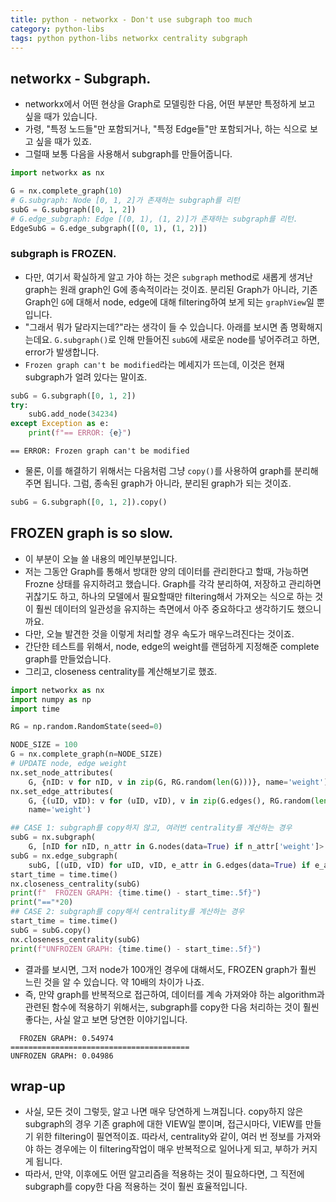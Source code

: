 ```yaml
---
title: python - networkx - Don't use subgraph too much 
category: python-libs
tags: python python-libs networkx centrality subgraph 
---
```



## networkx - Subgraph. 

- networkx에서 어떤 현상을 Graph로 모델링한 다음, 어떤 부분만 특정하게 보고 싶을 때가 있습니다.
- 가령, "특정 노드들"만 포함되거나, "특정 Edge들"만 포함되거나, 하는 식으로 보고 싶을 때가 있죠. 
- 그럴때 보통 다음을 사용해서 subgraph를 만들어줍니다. 

```python
import networkx as nx

G = nx.complete_graph(10)
# G.subgraph: Node [0, 1, 2]가 존재하는 subgraph를 리턴 
subG = G.subgraph([0, 1, 2])
# G.edge_subgraph: Edge [(0, 1), (1, 2)]가 존재하는 subgraph를 리턴. 
EdgeSubG = G.edge_subgraph([(0, 1), (1, 2)])
```

### subgraph is FROZEN.

- 다만, 여기서 확실하게 알고 가야 하는 것은 `subgraph` method로 새롭게 생겨난 graph는 원래 graph인 G에 종속적이라는 것이죠. 분리된 Graph가 아니라, 기존 Graph인 `G`에 대해서 node, edge에 대해 filtering하여 보게 되는 `graphView`일 뿐입니다. 
- "그래서 뭐가 달라지는데?"라는 생각이 들 수 있습니다. 아래를 보시면 좀 명확해지는데요. `G.subgraph()`로 인해 만들어진 `subG`에 새로운 node를 넣어주려고 하면, error가 발생합니다. 
- `Frozen graph can't be modified`라는 메세지가 뜨는데, 이것은 현재 subgraph가 얼려 있다는 말이죠. 

```python 
subG = G.subgraph([0, 1, 2])
try: 
    subG.add_node(34234)
except Exception as e:
    print(f"== ERROR: {e}")
```
```
== ERROR: Frozen graph can't be modified
```

- 물론, 이를 해결하기 위해서는 다음처럼 그냥 `copy()`를 사용하여 graph를 분리해주면 됩니다. 그럼, 종속된 graph가 아니라, 분리된 graph가 되는 것이죠. 

```python
subG = G.subgraph([0, 1, 2]).copy()
```

## FROZEN graph is so slow. 

- 이 부분이 오늘 쓸 내용의 메인부분입니다. 
- 저는 그동안 Graph를 통해서 방대한 양의 데이터를 관리한다고 할때, 가능하면 Frozne 상태를 유지하려고 했습니다. Graph를 각각 분리하여, 저장하고 관리하면 귀찮기도 하고, 하나의 모델에서 필요할때만 filtering해서 가져오는 식으로 하는 것이 훨씬 데이터의 일관성을 유지하는 측면에서 아주 중요하다고 생각하기도 했으니까요. 
- 다만, 오늘 발견한 것을 이렇게 처리할 경우 속도가 매우느려진다는 것이죠. 
- 간단한 테스트를 위해서, node, edge의 weight를 랜덤하게 지정해준 complete graph를 만들었습니다.
- 그리고, closeness centrality를 계산해보기로 했죠.

```python
import networkx as nx
import numpy as np 
import time 

RG = np.random.RandomState(seed=0)

NODE_SIZE = 100
G = nx.complete_graph(n=NODE_SIZE)
# UPDATE node, edge weight 
nx.set_node_attributes(
    G, {nID: v for nID, v in zip(G, RG.random(len(G)))}, name='weight')
nx.set_edge_attributes(
    G, {(uID, vID): v for (uID, vID), v in zip(G.edges(), RG.random(len(G.edges())))}, 
    name='weight')

## CASE 1: subgraph를 copy하지 않고, 여러번 centrality를 계산하는 경우 
subG = nx.subgraph(
    G, [nID for nID, n_attr in G.nodes(data=True) if n_attr['weight']> 0.5])
subG = nx.edge_subgraph(
    subG, [(uID, vID) for uID, vID, e_attr in G.edges(data=True) if e_attr['weight']> 0.5])
start_time = time.time()
nx.closeness_centrality(subG)
print(f"  FROZEN GRAPH: {time.time() - start_time:.5f}")
print("=="*20)
## CASE 2: subgraph를 copy해서 centrality를 계산하는 경우 
start_time = time.time()
subG = subG.copy()
nx.closeness_centrality(subG)
print(f"UNFROZEN GRAPH: {time.time() - start_time:.5f}")
```

- 결과를 보시면, 그저 node가 100개인 경우에 대해서도, FROZEN graph가 훨씬 느린 것을 알 수 있습니다. 약 10배의 차이가 나죠. 
- 즉, 만약 graph를 반복적으로 접근하여, 데이터를 계속 가져와야 하는 algorithm과 관련된 함수에 적용하기 위해서는, subgraph를 copy한 다음 처리하는 것이 훨씬 좋다는, 사실 알고 보면 당연한 이야기입니다.

```
  FROZEN GRAPH: 0.54974
========================================
UNFROZEN GRAPH: 0.04986
```


## wrap-up

- 사실, 모든 것이 그렇듯, 알고 나면 매우 당연하게 느껴집니다. copy하지 않은 subgraph의 경우 기존 graph에 대한 VIEW일 뿐이며, 접근시마다, VIEW를 만들기 위한 filtering이 필연적이죠. 따라서, centrality와 같이, 여러 번 정보를 가져와야 하는 경우에는 이 filtering작업이 매우 반복적으로 일어나게 되고, 부하가 커지게 됩니다. 
- 따라서, 만약, 이후에도 어떤 알고리즘을 적용하는 것이 필요하다면, 그 직전에 subgraph를 copy한 다음 적용하는 것이 훨씬 효율적입니다.